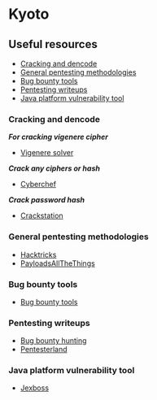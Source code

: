 # Kyoto

## Useful resources
- [Cracking and dencode](#cracking-and-dencode)
- [General pentesting methodologies](#general-pentesting-methodologies)
- [Bug bounty tools](#bug-bounty-tools)
- [Pentesting writeups](#pentesting-writeups)
- [Java platform vulnerability tool](#java-platform-vulnerability-tool)

### Cracking and dencode
***For cracking vigenere cipher***
- [Vigenere solver](https://www.guballa.de/vigenere-solve)

***Crack any ciphers or hash***
- [Cyberchef](https://gchq.github.io/CyberChef/)

***Crack password hash***
- [Crackstation](https://crackstation.net/)


### General pentesting methodologies
- [Hacktricks](https://book.hacktricks.xyz/welcome/readme)
- [PayloadsAllTheThings](https://github.com/swisskyrepo/PayloadsAllTheThings)

### Bug bounty tools
- [Bug bounty tools](https://github.com/vavkamil/awesome-bugbounty-tools)

### Pentesting writeups
- [Bug bounty hunting](https://www.bugbountyhunting.com/)
- [Pentesterland](https://pentester.land/writeups/)

### Java platform vulnerability tool
- [Jexboss](https://github.com/joaomatosf/jexboss)
